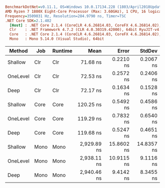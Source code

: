 ``` ini

BenchmarkDotNet=v0.11.1, OS=Windows 10.0.17134.228 (1803/April2018Update/Redstone4)
AMD Ryzen 7 1800X Eight-Core Processor (Max: 3.60GHz), 1 CPU, 16 logical and 8 physical cores
Frequency=3509031 Hz, Resolution=284.9790 ns, Timer=TSC
.NET Core SDK=2.1.402
  [Host] : .NET Core 2.1.4 (CoreCLR 4.6.26814.03, CoreFX 4.6.26814.02), 64bit RyuJIT
  Clr    : .NET Framework 4.7.2 (CLR 4.0.30319.42000), 64bit RyuJIT-v4.7.3132.0
  Core   : .NET Core 2.1.4 (CoreCLR 4.6.26814.03, CoreFX 4.6.26814.02), 64bit RyuJIT
  Mono   : Mono 5.14.0 (Visual Studio), 64bit 


```
|   Method |  Job | Runtime |        Mean |      Error |     StdDev |
|--------- |----- |-------- |------------:|-----------:|-----------:|
|  Shallow |  Clr |     Clr |    71.68 ns |  0.2210 ns |  0.2067 ns |
| OneLevel |  Clr |     Clr |    72.53 ns |  0.2572 ns |  0.2406 ns |
|     Deep |  Clr |     Clr |    72.17 ns |  0.1634 ns |  0.1528 ns |
|  Shallow | Core |    Core |   120.25 ns |  0.5492 ns |  0.4586 ns |
| OneLevel | Core |    Core |   119.29 ns |  0.7832 ns |  0.6540 ns |
|     Deep | Core |    Core |   119.68 ns |  0.5247 ns |  0.4651 ns |
|  Shallow | Mono |    Mono | 2,929.89 ns | 15.8602 ns | 14.8357 ns |
| OneLevel | Mono |    Mono | 2,938.11 ns | 10.9115 ns |  9.1116 ns |
|     Deep | Mono |    Mono | 2,940.46 ns |  9.4142 ns |  8.3455 ns |
